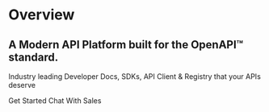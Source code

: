 # Overview

## A Modern API Platform built for the OpenAPI™ standard.
Industry leading Developer Docs, SDKs, API Client & Registry that your APIs deserve

<div class="flex gap-1.5">
 <a class="t-editor__button">Get Started</a>
 <a class="t-editor__button">Chat With Sales</a>
</div>

<style>
  .t-editor__page-title {
    display: none !important;
  }
  .layout-aside-right {
    display: none !important;
  }
</style>
<script>console.log('hello world')</script>
